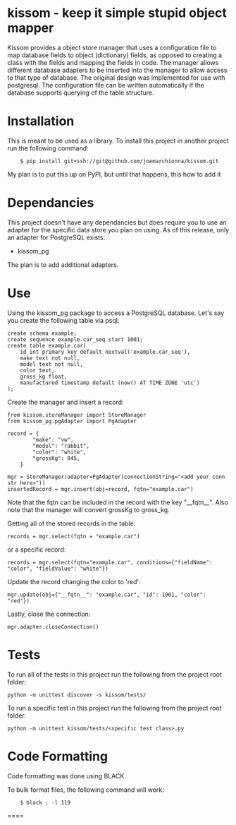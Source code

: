 kissom - keep it simple stupid object mapper
============================================
Kissom provides a object store manager that uses a configuration file to map database fields to object (dictionary) fields, as
opposed to creating a class with the fields and mapping the fields in code. The manager allows different database adapters to 
be inserted into the manager to allow access to that type of database. The original design was implemented for use with 
postgresql. The configuration file can be written automatically if the database supports querying of the table structure. 

Installation
============
<p>This is meant to be used as a library. To install this project in another project run the following command:

```
    $ pip install git+ssh://git@github.com/joemarchionna/kissom.git
```
My plan is to put this up on PyPI, but until that happens, this how to add it

Dependancies
============
<p>This project doesn't have any dependancies but does require you to use an adapter for the specific data store 
you plan on using. As of this release, only an adapter for PostgreSQL exists:

* kissom_pg

The plan is to add additional adapters.

Use
===
Using the kissom_pg package to access a PostgreSQL database. Let's say you create the following table via psql:

```
create schema example;
create sequence example.car_seq start 1001;
create table example.car(
    id int primary key default nextval('example.car_seq'),
    make text not null,
    model text not null,
    color text,
    gross_kg float,
    manufactured timestamp default (now() AT TIME ZONE 'utc')
);
```

Create the manager and insert a record:

```
from kissom.storeManager import StoreManager
from kissom_pg.pgAdapter import PgAdapter

record = {
        "make": "vw",
        "model": "rabbit",
        "color": "white",
        "grossKg": 845,
    }

mgr = StoreManager(adapter=PgAdapter(connectionString="<add your conn str here>"))
insertedRecord = mgr.insert(obj=record, fqtn="example.car")
```
Note that the fqtn can be included in the record with the key "\_\_fqtn__". Also note that the manager 
will convert grossKg to gross_kg.

Getting all of the stored records in the table:

```
records = mgr.select(fqtn = "example.car")
```
or a specific record:

```
records = mgr.select(fqtn="example.car", conditions={"fieldName": "color", "fieldValue": "white"})
```

Update the record changing the color to 'red':

```
mgr.update(obj={"__fqtn__": "example.car", "id": 1001, "color": "red"})
```

Lastly, close the connection:

```
mgr.adapter.closeConnection()
```

Tests
=====
To run all of the tests in this project run the following from the project root folder:

```
python -m unittest discover -s kissom/tests/
```

To run a specific test in this project run the following from the project root folder:

```
python -m unittest kissom/tests/<specific test class>.py
```

Code Formatting
===============
<p>Code formatting was done using BLACK.
<p>To bulk format files, the following command will work:

```
    $ black . -l 119
```

====
